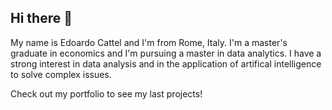 ## Hi there 👋

My name is Edoardo Cattel and I'm from Rome, Italy. I'm a master's graduate in economics and I'm pursuing a master in data analytics. I have a strong interest in data analysis and in the application of artifical intelligence to solve complex issues. 

Check out my portfolio to see my last projects!
